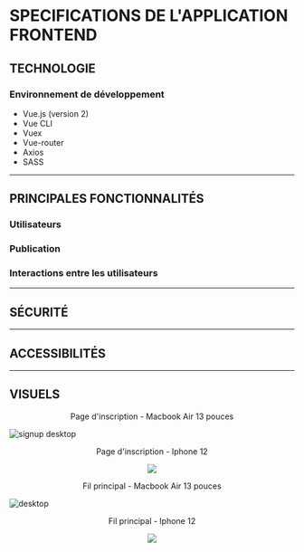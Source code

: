 # SPECIFICATIONS DE L'APPLICATION FRONTEND #

## TECHNOLOGIE ##

### Environnement de développement ###

- Vue.js (version 2)
- Vue CLI
- Vuex
- Vue-router
- Axios
- SASS

***

## PRINCIPALES FONCTIONNALITÉS ##

### Utilisateurs ###

### Publication ###

### Interactions entre les utilisateurs ###

***

## SÉCURITÉ ##

***

## ACCESSIBILITÉS ##

***

## VISUELS ##

<p align="center">Page d'inscription - Macbook Air 13 pouces</p>

![signup desktop](https://user-images.githubusercontent.com/94392055/170983990-8b4e240d-32ef-42cc-9c36-b5690dab5ad4.png)

<p align="center">Page d'inscription - Iphone 12</p>

<p align="center">
    <img src="https://user-images.githubusercontent.com/94392055/170984244-86c8e763-31b9-48af-b2dc-8224c9b7808c.png">
</p>

<p align="center">Fil principal - Macbook Air 13 pouces</p>

![desktop](https://user-images.githubusercontent.com/94392055/170984021-a271d078-1308-425e-8302-453e3dbbe1f6.png)


<p align="center">Fil principal - Iphone 12</p>
<p align="center">
    <img src="https://user-images.githubusercontent.com/94392055/170984257-48b381cc-44fc-449e-9476-8d129725dfe9.png">
</p>